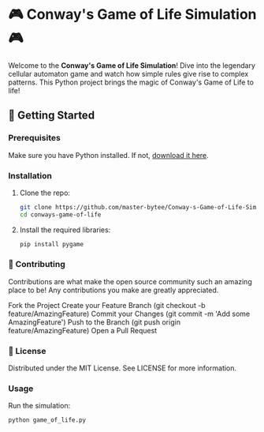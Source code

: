# 🎮 Conway's Game of Life Simulation 🎮

Welcome to the **Conway's Game of Life Simulation**! Dive into the legendary cellular automaton game and watch how simple rules give rise to complex patterns. This Python project brings the magic of Conway's Game of Life to life!


## 🎲 Getting Started

### Prerequisites

Make sure you have Python installed. If not, [download it here](https://www.python.org/downloads/).

### Installation

1. Clone the repo:
    ```sh
    git clone https://github.com/master-bytee/Conway-s-Game-of-Life-Simulation.git
    cd conways-game-of-life
    ```
2. Install the required libraries:
    ```sh
    pip install pygame
    ```
### 🎉 Contributing
Contributions are what make the open source community such an amazing place to be! Any contributions you make are greatly appreciated.

Fork the Project
Create your Feature Branch (git checkout -b feature/AmazingFeature)
Commit your Changes (git commit -m 'Add some AmazingFeature')
Push to the Branch (git push origin feature/AmazingFeature)
Open a Pull Request

### 📄 License
Distributed under the MIT License. See LICENSE for more information.

### Usage

Run the simulation:
```sh
python game_of_life.py


